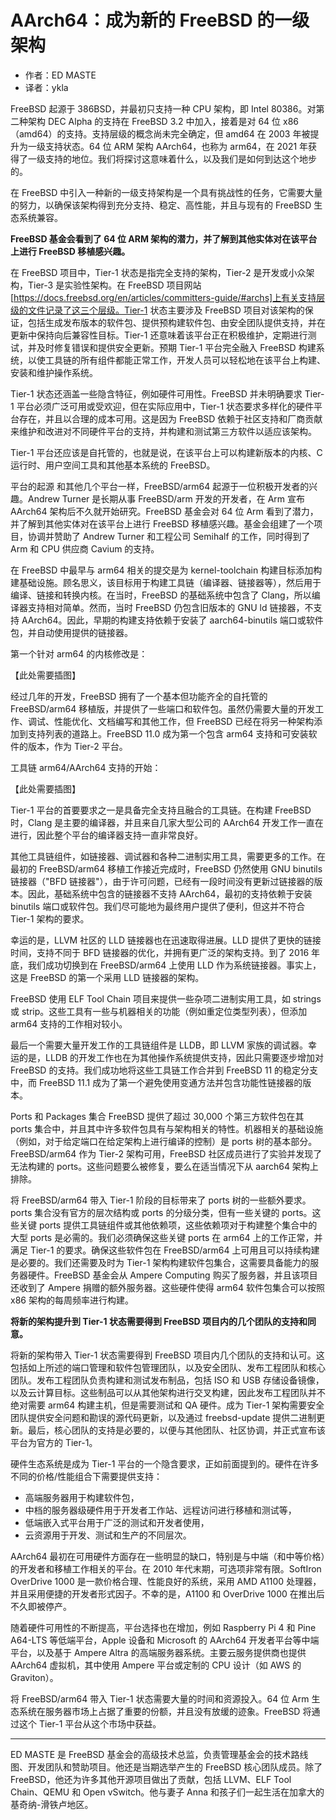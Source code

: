 # AArch64：成为新的 FreeBSD 的一级架构

- 作者：ED MASTE
- 译者：ykla

FreeBSD 起源于 386BSD，并最初只支持一种 CPU 架构，即 Intel 80386。对第二种架构 DEC Alpha 的支持在 FreeBSD 3.2 中加入，接着是对 64 位 x86（amd64）的支持。支持层级的概念尚未完全确定，但 amd64 在 2003 年被提升为一级支持状态。64 位 ARM 架构 AArch64，也称为 arm64，在 2021 年获得了一级支持的地位。我们将探讨这意味着什么，以及我们是如何到达这个地步的。

在 FreeBSD 中引入一种新的一级支持架构是一个具有挑战性的任务，它需要大量的努力，以确保该架构得到充分支持、稳定、高性能，并且与现有的 FreeBSD 生态系统兼容。

**FreeBSD 基金会看到了 64 位 ARM 架构的潜力，并了解到其他实体对在该平台上进行 FreeBSD 移植感兴趣。**

在 FreeBSD 项目中，Tier-1 状态是指完全支持的架构，Tier-2 是开发或小众架构，Tier-3 是实验性架构。在 FreeBSD 项目网站[https://docs.freebsd.org/en/articles/committers-guide/#archs]上有关支持层级的文件记录了这三个层级。Tier-1 状态主要涉及 FreeBSD 项目对该架构的保证，包括生成发布版本的软件包、提供预构建软件包、由安全团队提供支持，并在更新中保持向后兼容性目标。Tier-1 还意味着该平台正在积极维护，定期进行测试，并及时修复错误和提供安全更新。预期 Tier-1 平台完全融入 FreeBSD 构建系统，以使工具链的所有组件都能正常工作，开发人员可以轻松地在该平台上构建、安装和维护操作系统。

Tier-1 状态还涵盖一些隐含特征，例如硬件可用性。FreeBSD 并未明确要求 Tier-1 平台必须广泛可用或受欢迎，但在实际应用中，Tier-1 状态要求多样化的硬件平台存在，并且以合理的成本可用。这是因为 FreeBSD 依赖于社区支持和厂商贡献来维护和改进对不同硬件平台的支持，并构建和测试第三方软件以适应该架构。

Tier-1 平台还应该是自托管的，也就是说，在该平台上可以构建新版本的内核、C 运行时、用户空间工具和其他基本系统的 FreeBSD。

平台的起源
和其他几个平台一样，FreeBSD/arm64 起源于一位积极开发者的兴趣。Andrew Turner 是长期从事 FreeBSD/arm 开发的开发者，在 Arm 宣布 AArch64 架构后不久就开始研究。FreeBSD 基金会对 64 位 Arm 看到了潜力，并了解到其他实体对在该平台上进行 FreeBSD 移植感兴趣。基金会组建了一个项目，协调并赞助了 Andrew Turner 和工程公司 Semihalf 的工作，同时得到了 Arm 和 CPU 供应商 Cavium 的支持。

在 FreeBSD 中最早与 arm64 相关的提交是为 kernel-toolchain 构建目标添加构建基础设施。顾名思义，该目标用于构建工具链（编译器、链接器等），然后用于编译、链接和转换内核。在当时，FreeBSD 的基础系统中包含了 Clang，所以编译器支持相对简单。然而，当时 FreeBSD 仍包含旧版本的 GNU ld 链接器，不支持 AArch64。因此，早期的构建支持依赖于安装了 aarch64-binutils 端口或软件包，并自动使用提供的链接器。

第一个针对 arm64 的内核修改是：

【此处需要插图】

经过几年的开发，FreeBSD 拥有了一个基本但功能齐全的自托管的 FreeBSD/arm64 移植版，并提供了一些端口和软件包。虽然仍需要大量的开发工作、调试、性能优化、文档编写和其他工作，但 FreeBSD 已经在将另一种架构添加到支持列表的道路上。FreeBSD 11.0 成为第一个包含 arm64 支持和可安装软件的版本，作为 Tier-2 平台。

工具链
arm64/AArch64 支持的开始：

【此处需要插图】

Tier-1 平台的首要要求之一是具备完全支持且融合的工具链。在构建 FreeBSD 时，Clang 是主要的编译器，并且来自几家大型公司的 AArch64 开发工作一直在进行，因此整个平台的编译器支持一直非常良好。

其他工具链组件，如链接器、调试器和各种二进制实用工具，需要更多的工作。在最初的 FreeBSD/arm64 移植工作接近完成时，FreeBSD 仍然使用 GNU binutils 链接器（"BFD 链接器"），由于许可问题，已经有一段时间没有更新过链接器的版本。因此，基础系统中包含的链接器不支持 AArch64，最初的支持依赖于安装 binutils 端口或软件包。我们尽可能地为最终用户提供了便利，但这并不符合 Tier-1 架构的要求。

幸运的是，LLVM 社区的 LLD 链接器也在迅速取得进展。LLD 提供了更快的链接时间，支持不同于 BFD 链接器的优化，并拥有更广泛的架构支持。到了 2016 年底，我们成功切换到在 FreeBSD/arm64 上使用 LLD 作为系统链接器。事实上，这是 FreeBSD 的第一个采用 LLD 链接器的架构。

FreeBSD 使用 ELF Tool Chain 项目来提供一些杂项二进制实用工具，如 strings 或 strip。这些工具有一些与机器相关的功能（例如重定位类型列表），但添加 arm64 支持的工作相对较小。

最后一个需要大量开发工作的工具链组件是 LLDB，即 LLVM 家族的调试器。幸运的是，LLDB 的开发工作也在为其他操作系统提供支持，因此只需要逐步增加对 FreeBSD 的支持。我们成功地将这些工具链工作合并到 FreeBSD 11 的稳定分支中，而 FreeBSD 11.1 成为了第一个避免使用变通方法并包含功能性链接器的版本。

Ports 和 Packages 集合
FreeBSD 提供了超过 30,000 个第三方软件包在其 ports 集合中，并且其中许多软件包具有与架构相关的特性。机器相关的基础设施（例如，对于给定端口在给定架构上进行编译的控制）是 ports 树的基本部分。FreeBSD/arm64 作为 Tier-2 架构可用，FreeBSD 社区成员进行了实验并发现了无法构建的 ports。这些问题要么被修复，要么在适当情况下从 aarch64 架构上排除。

将 FreeBSD/arm64 带入 Tier-1 阶段的目标带来了 ports 树的一些额外要求。ports 集合没有官方的层次结构或 ports 的分级分类，但有一些关键的 ports。这些关键 ports 提供工具链组件或其他依赖项，这些依赖项对于构建整个集合中的大型 ports 是必需的。我们必须确保这些关键 ports 在 arm64 上的工作正常，并满足 Tier-1 的要求。确保这些软件包在 FreeBSD/arm64 上可用且可以持续构建是必要的。我们还需要及时为 Tier-1 架构构建软件包集合，这需要具备能力的服务器硬件。FreeBSD 基金会从 Ampere Computing 购买了服务器，并且该项目还收到了 Ampere 捐赠的额外服务器。这些硬件使得 arm64 软件包集合可以按照 x86 架构的每周频率进行构建。

**将新的架构提升到 Tier-1 状态需要得到 FreeBSD 项目内的几个团队的支持和同意。**

将新的架构带入 Tier-1 状态需要得到 FreeBSD 项目内几个团队的支持和认可。这包括如上所述的端口管理和软件包管理团队，以及安全团队、发布工程团队和核心团队。发布工程团队负责构建和测试发布制品，包括 ISO 和 USB 存储设备镜像，以及云计算目标。这些制品可以从其他架构进行交叉构建，因此发布工程团队并不绝对需要 arm64 构建主机，但是需要测试和 QA 硬件。成为 Tier-1 架构需要安全团队提供安全问题和勘误的源代码更新，以及通过 freebsd-update 提供二进制更新。最后，核心团队的支持是必要的，以便与其他团队、社区协调，并正式宣布该平台为官方的 Tier-1。

硬件生态系统是成为 Tier-1 平台的一个隐含要求，正如前面提到的。硬件在许多不同的价格/性能组合下需要提供支持：

- 高端服务器用于构建软件包，
- 中档的服务器级硬件用于开发者工作站、远程访问进行移植和测试等，
- 低端嵌入式平台用于广泛的测试和开发者使用，
- 云资源用于开发、测试和生产的不同层次。

AArch64 最初在可用硬件方面存在一些明显的缺口，特别是与中端（和中等价格）的开发者和移植工作相关的平台。在 2010 年代末期，可选项非常有限。SoftIron OverDrive 1000 是一款价格合理、性能良好的系统，采用 AMD A1100 处理器，并且采用便捷的开发者形式因子。不幸的是，A1100 和 OverDrive 1000 在推出后不久即被停产。

随着硬件可用性的不断提高，平台选择也在增加，例如 Raspberry Pi 4 和 Pine A64-LTS 等低端平台，Apple 设备和 Microsoft 的 AArch64 开发者平台等中端平台，以及基于 Ampere Altra 的高端服务器系统。主要云服务提供商也提供 AArch64 虚拟机，其中使用 Ampere 平台或定制的 CPU 设计（如 AWS 的 Graviton）。

将 FreeBSD/arm64 带入 Tier-1 状态需要大量的时间和资源投入。64 位 Arm 生态系统在服务器市场上占据了重要的份额，并且没有放缓的迹象。FreeBSD 将通过这个 Tier-1 平台从这个市场中获益。

---

ED MASTE 是 FreeBSD 基金会的高级技术总监，负责管理基金会的技术路线图、开发团队和赞助项目。他还是当期选举产生的 FreeBSD 核心团队成员。除了 FreeBSD，他还为许多其他开源项目做出了贡献，包括 LLVM、ELF Tool Chain、QEMU 和 Open vSwitch。他与妻子 Anna 和孩子们一起生活在加拿大的基奇纳-滑铁卢地区。
